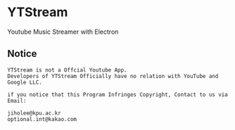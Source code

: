 # YTStream
Youtube Music Streamer with Electron

## Notice
```
YTStream is not a Offcial Youtube App.
Developers of YTStream Officially have no relation with YouTube and Google LLC.

if you notice that this Program Infringes Copyright, Contact to us via Email:

jiholee@kpu.ac.kr
optional.int@kakao.com
```
